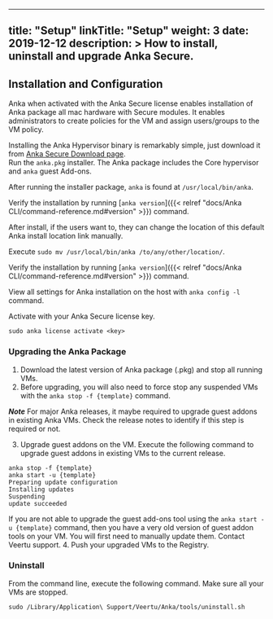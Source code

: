 
---
title: "Setup"
linkTitle: "Setup"
weight: 3
date: 2019-12-12
description: >
  How to install, uninstall and upgrade Anka Secure.
---

## Installation and Configuration
Anka when activated with the Anka Secure license enables installation of Anka package all mac hardware with Secure modules. It enables administrators to create policies for the VM and assign users/groups to the VM policy.

Installing the Anka Hypervisor binary is remarkably simple, just download it from [Anka Secure Download page](https://veertu.com/download-anka-secure/).  
Run the `anka.pkg` installer. The Anka package includes the Core hypervisor and `anka` guest Add-ons.

After running the installer package, `anka` is found at `/usr/local/bin/anka`.

Verify the installation by running [`anka version`]({{< relref "docs/Anka CLI/command-reference.md#version" >}}) command.

After install, if the users want to, they can change the location of this default Anka install location link manually.

Execute `sudo mv /usr/local/bin/anka /to/any/other/location/`.

Verify the installation by running [`anka version`]({{< relref "docs/Anka CLI/command-reference.md#version" >}}) command.

View all settings for Anka installation on the host with `anka config -l` command.

Activate with your Anka Secure license key.  
```
sudo anka license activate <key>
```

### Upgrading the Anka Package
1. Download the latest version of Anka package (.pkg) and stop all running VMs.
2. Before upgrading, you will also need to force stop any suspended VMs with the `anka stop -f {template}` command.

***Note*** For major Anka releases, it maybe required to upgrade guest addons in existing Anka VMs. Check the release notes to identify if this step is required or not.

3. Upgrade guest addons on the VM. Execute the following command to upgrade guest addons in existing VMs to the current release.

```
anka stop -f {template}
anka start -u {template}
Preparing update configuration
Installing updates
Suspending
update succeeded
```
If you are not able to upgrade the guest add-ons tool using the `anka start -u {template}` command, then you have a very old version of guest addon tools on your VM. You will first need to manually update them. Contact Veertu support.
4. Push your upgraded VMs to the Registry.

### Uninstall
From the command line, execute the following command. Make sure all your VMs are stopped.

`sudo /Library/Application\ Support/Veertu/Anka/tools/uninstall.sh`
